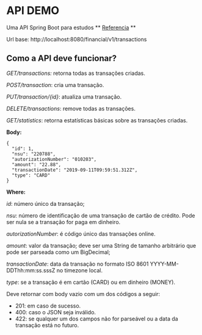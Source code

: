 # API DEMO

Uma API Spring Boot para estudos ** [Referencia](https://medium.com/@mari_azevedo/construindo-uma-api-restful-com-java-e-spring-framework-46b74371d107) **


Url base: http://localhost:8080/financial/v1/transactions


## Como a API deve funcionar?

*GET/transactions:* retorna todas as transações criadas.

*POST/transaction*: cria uma transação. 

*PUT/transaction/{id}*: atualiza uma transação.

*DELETE/transactions*: remove todas as transações.

*GET/statistics*: retorna estatísticas básicas sobre as transações criadas.

 
 
**Body:**

```
{
  "id": 1,
  "nsu": "220788",
  "autorizationNumber": "010203",
  "amount": "22.88",
  "transactionDate": "2019-09-11T09:59:51.312Z",
  "type": "CARD"
}
```


**Where:**

*id*: número único da transação;

*nsu*: número de identificação de uma transação de cartão de crédito. Pode ser nula se a transação for paga em dinheiro.

*autorizationNumber*: é código único das transações online.

*amount*: valor da transação; deve ser uma String de tamanho arbitrário que pode ser parseada como um BigDecimal;

*transactionDate*: data da transação no formato ISO 8601 YYYY-MM-DDThh:mm:ss.sssZ no timezone local.

*type*: se a transação é em cartão (CARD) ou em dinheiro (MONEY).


Deve retornar com body vazio com um dos códigos a seguir:

* 201: em caso de sucesso.
* 400: caso o JSON seja inválido.
* 422: se qualquer um dos campos não for parseável ou a data da transação está no futuro.
